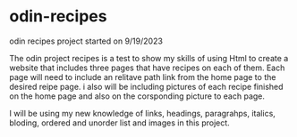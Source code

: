 # odin-recipes
odin recipes project started on  9/19/2023

The odin project recipes is a test to show my skills of using Html to create a website that includes three pages that have recipes on each of them. Each page will need to include an relitave path link from the home page to the desired reipe page. i also will be including pictures of each recipe finished on the home page and also on the corsponding picture to each page.

I will be using my new knowledge of links, headings, paragrahps, italics, bloding, ordered and unorder list and images in this project.



